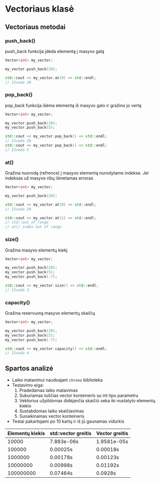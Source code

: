 # Vectoriaus klasė

## Vectoriaus metodai

### push_back()

push_back funkcija įdeda elementą į masyvo galą

```c++
Vector<int> my_vector;

my_vector.push_back(20);

std::cout << my_vector.at(0) << std::endl;
// Išveda 20
```

### pop_back()

pop_back funkcija išėma elementą iš masyvo galo ir gražino jo vertę

```c++
Vector<int> my_vector;

my_vector.push_back(20);
my_vector.push_back(5);

std::cout << my_vector.pop_back() << std::endl;
// Išveda 20
std::cout << my_vector.pop_back() << std::endl;
// Išveda 5
```

### at()

Gražina nuorodą (refrence) į masyvo elementą nurodytame indekse. Jei indeksas už masyvo ribų išmetamas erroras

```c++
Vector<int> my_vector;

my_vector.push_back(20);

std::cout << my_vector.at(0) << std::endl;
// Išveda 20

std::cout << my_vector.at(1) << std::endl;
// std::out_of_range
// at() index out of range
```

### size()

Gražina masyvo elementų kiekį

```c++
Vector<int> my_vector;

my_vector.push_back(20);
my_vector.push_back(5);
my_vector.push_back(-7);

std::cout << my_vector.size() << std::endl;
// Išveda 3
```

### capacity()

Gražina reservuotą masyvo elementų skaičių

```c++
Vector<int> my_vector;

my_vector.push_back(20);
my_vector.push_back(5);
my_vector.push_back(-7);

std::cout << my_vector.capacity() << std::endl;
// Išveda 4
```

## Spartos analizė

* Laiko matavimui naudoajam `chrono` biblioteka
* Testavimo eiga:
  1. Pradedamas laiko matavimas
  2. Sukuriamas tuščias vector konteineris su int tipo parametru
  3. Vektorius užpildomas didėjančia skaičiū seka iki nustatyto elementų kiekio
  4. Sustabdomas laiko skaičiavimas
  5. Sunaikinamas vector konteineris
* Testai pakartojami po 10 kartų ir iš jū gaunamas vidurkis

| Elementų kiekis | std::vector greitis | Vector greitis |
|-----------------|---------------------|----------------|
| 10000           | 7.883e-06s          | 1.9581e-05s    |
| 100000          | 0.00025s            | 0.00018s       |
| 1000000         | 0.00178s            | 0.00123s       |
| 10000000        | 0.00998s            | 0.01192s       |
| 100000000       | 0.07464s            | 0.0928s        |
